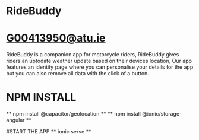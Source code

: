 # RideBuddy
# G00413950@atu.ie

RideBuddy is a companion app for motorcycle riders,
RideBuddy gives riders an uptodate weather update based on their devices location,
Our app features an identity page where you can personalise your details for the app but you can also remove all data with the click of a button.

# NPM INSTALL
** npm install @capacitor/geolocation **
** npm install @ionic/storage-angular **

#START THE APP
** ionic serve **
